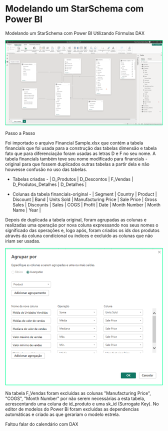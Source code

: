 # Modelando um StarSchema com Power BI
 Modelando um StarSchema com Power BI Utilizando Fórmulas DAX

![StarSchema Flavio Borges](https://github.com/FlavioFMBorges/Modelando-um-StarSchema/blob/main/StarSchema_FB.png)

Passo a Passo

Foi importado o arquivo Financial Sample.xlsx que contém a tabela financials que foi usada para a construção das tabelas dimensão e tabela fato que para diferenciação foram usadas as letras D e F no seu nome.
A tabela financials também teve seu nome modificado para financials - original para que fossem duplicados outras tabelas a partir dela e não houvesse confusão no uso das tabelas.

- Tabelas criadas -  | 
D_Produtos | 
D_Descontos | 
F_Vendas | 
D_Produtos_Detalhes | 
D_Detalhes | 

- Colunas da tabela financials-original -  | 
Segment | 
Country | 
Product | 
Discount | 
Band | 
Units Sold | 
Manufacturing Price | 
Sale Price | 
Gross Sales | 
Discounts | 
Sales | 
COGS | 
Profit | 
Date | 
Month Number | 
Month Name | 
Year | 

Depois de duplicada a tabela original, foram agrupadas as colunas e realizadas uma operação por nova coluna expressando nos seus nomes o significado das operações e, logo após, foram criados os ids dos produtos através da coluna condicional ou índices e excluído as colunas que não iriam ser usadas.

![Tabelas Agrupadas](https://github.com/FlavioFMBorges/Modelando-um-StarSchema/blob/main/agrupamento.png)

Na tabela F_Vendas foram excluídas as colunas "Manufacturing Price", "COGS", "Month Number" por não serem necessárias a esta tabela, acrescentando uma coluna de id_produto e uma sk_id (Surrogate Key).
No editor de modelos do Power Bi foram excluídas as dependencias automáticas e criado as que gerariam o modelo estrela.

Faltou falar do calendário com DAX

